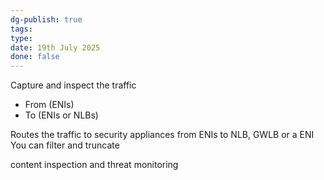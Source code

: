 ```yaml
---
dg-publish: true
tags: 
type: 
date: 19th July 2025
done: false
---
```


Capture and inspect the traffic
- From (ENIs)
- To (ENIs or NLBs)

Routes the traffic to security appliances from ENIs to NLB, GWLB or a ENI
You can filter and truncate

content inspection and threat monitoring
